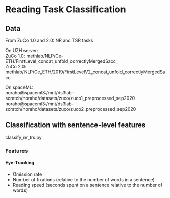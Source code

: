 # Reading Task Classification

## Data

From ZuCo 1.0 and 2.0: NR and TSR tasks

On UZH server:  
ZuCo 1.0: methlab/NLP/Ce-ETH/FirstLevel_concat_unfold_correctlyMergedSacc_   
ZuCo 2.0: methlab/NLP/Ce_ETH/2019/FirstLevelV2_concat_unfold_correctlyMergedSacc

On spaceML:  
noraho@spaceml3:/mnt/ds3lab-scratch/noraho/datasets/zuco/zuco1_preprocessed_sep2020  
noraho@spaceml3:/mnt/ds3lab-scratch/noraho/datasets/zuco/zuco2_preprocessed_sep2020


## Classification with sentence-level features

classify_nr_trs.py 

###  Features

#### Eye-Tracking
- Omission rate
- Number of fixations (relative to the number of words in a sentence)
- Reading speed (seconds spent on a sentence relative to the number of words)